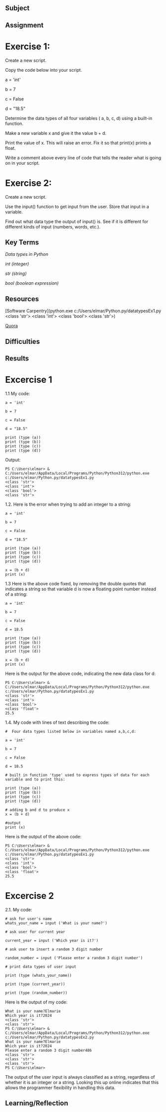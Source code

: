 ##  Subject

##  Assignment

#  Exercise 1:

Create a new script.

Copy the code below into your script.

a = 'int'

b = 7

c = False

d = "18.5"

Determine the data types of all four variables ( a, b, c, d) using a built-in function.

Make a new variable x and give it the value b + d. 

Print the value of x. This will raise an error. Fix it so that print(x) prints a float.

Write a comment above every line of code that tells the reader what is going on in your script.

# Exercise 2:

Create a new script.

Use the input() function to get input from the user. Store that input in a variable.

Find out what data type the output of input() is. See if it is different for different kinds of input (numbers, words, etc.).


##  Key Terms

*Data types in Python*

*int (integer)*

*str (string)*

*bool (boolean expression)*






##  Resources

[Software Carpentry](python.exe c:/Users/elmar/Python.py/datatypesEx1.py <class 'str'> <class 'int'> <class 'bool'> <class 'str'>)

[Quora](https://www.quora.com/Why-does-input-always-return-a-string-in-Python#:~:text=There%20are%20a%20few%20reasons,using%20the%20appropriate%20conversion%20function.)





##  Difficulties

##  Results

# Excercise 1

1.1   My code:

```
a = 'int'

b = 7

c = False

d = "18.5"

print (type (a))
print (type (b))
print (type (c))
print (type (d))
```

Output:

```
PS C:\Users\elmar> & C:/Users/elmar/AppData/Local/Programs/Python/Python312/python.exe c:/Users/elmar/Python.py/datatypesEx1.py
<class 'str'>
<class 'int'>
<class 'bool'>
<class 'str'>
```

1.2.  Here is the error when trying to add an integer to a string:

```
a = 'int'

b = 7

c = False

d = "18.5"

print (type (a))
print (type (b))
print (type (c))
print (type (d))

x = (b + d)
print (x)
```
1.3  Here is the above code fixed, by removing the double quotes that indicates a string so that variable d is now a floating point number instead of a string:

```
a = 'int'

b = 7

c = False

d = 18.5

print (type (a))
print (type (b))
print (type (c))
print (type (d))

x = (b + d)
print (x)
```

Here is the output for the above code, indicating the new data class for d:

```
PS C:\Users\elmar> & C:/Users/elmar/AppData/Local/Programs/Python/Python312/python.exe c:/Users/elmar/Python.py/datatypesEx1.py
<class 'str'>
<class 'int'>
<class 'bool'>
<class 'float'>
25.5
```

1.4. My code with lines of text describing the code:

```
#  Four data types listed below in variables named a,b,c,d:

a = 'int'

b = 7

c = False

d = 18.5

# built in function 'type' used to express types of data for each variable and to print this:

print (type (a))
print (type (b))
print (type (c))
print (type (d))

# adding b and d to produce x
x = (b + d)

#output
print (x)
```

Here is the output of the above code:

```
PS C:\Users\elmar> & C:/Users/elmar/AppData/Local/Programs/Python/Python312/python.exe c:/Users/elmar/Python.py/datatypesEx1.py
<class 'str'>
<class 'int'>
<class 'bool'>
<class 'float'>
25.5
```
#  Excercise 2

2.1.  My code:

```
# ask for user's name 
whats_your_name = input ('What is your name?')

# ask user for current year

current_year = input ('Which year is it?')

# ask user to insert a random 3 digit number

random_number = input ('Please enter a random 3 digit number')

# print data types of user input

print (type (whats_your_name))

print (type (current_year))

print (type (random_number))
```

Here is the output of my code:

```
What is your name?Elmarie
Which year is it?2024
<class 'str'>
<class 'str'>
PS C:\Users\elmar> & C:/Users/elmar/AppData/Local/Programs/Python/Python312/python.exe c:/Users/elmar/Python.py/datatypesEx2.py
What is your name?Elmarie
Which year is it?2024
Please enter a random 3 digit number486
<class 'str'>
<class 'str'>
<class 'str'>
PS C:\Users\elmar>
```

The output of the user input is always classified as a string, regardless of whether it is an integer or a string.  Looking this up online indicates that this allows the programmer flexibility in handling this data.



##  Learning/Reflection

